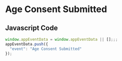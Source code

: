 # Age Consent Submitted

### 

## Javascript Code
```js
window.appEventData = window.appEventData || [];;;
appEventData.push({
  "event": "Age Consent Submitted"
});
```









